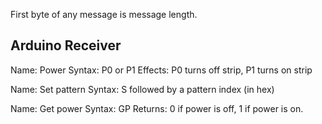 First byte of any message is message length.

## Arduino Receiver

Name: Power
Syntax: P0 or P1
Effects: P0 turns off strip, P1 turns on strip

Name: Set pattern
Syntax: S followed by a pattern index (in hex)

Name: Get power
Syntax: GP
Returns: 0 if power is off, 1 if power is on.
